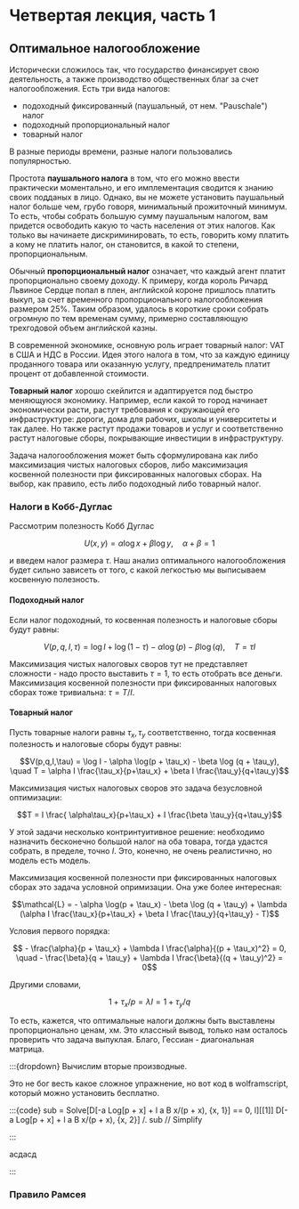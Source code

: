 # Четвертая лекция, часть 1


## Оптимальное налогообложение

Исторически сложилось так, что государство финансирует свою деятельность, а также производство общественных благ за счет налогообложения. Есть три вида налогов:

- подоходный фиксированный (паушальный, от нем. "Pauschale") налог
- подоходный пропорциональный налог
- товарный налог

В разные периоды времени, разные налоги пользовались популярностью. 

Простота **паушального налога** в том, что его можно ввести практически моментально, и его имплементация сводится к знанию своих подданых в лицо. Однако, вы не можете установить паушальный налог больше чем, грубо говоря, минимальный прожиточный минимум. То есть, чтобы собрать большую сумму паушальным налогом, вам придется освободить какую то часть населения от этих налогов. Как только вы начинаете дискриминировать, то есть, говорить кому платить а кому не платить налог, он становится, в какой то степени, пропорциональным.

Обычный **пропорциональный налог** означает, что каждый агент платит пропорционально своему доходу. К примеру, когда король Ричард Львиное Сердце попал в плен, английской короне пришлось платить выкуп, за счет временного пропорционального налогообложения размером 25%. Таким образом, удалось в короткие сроки собрать огромную по тем временам сумму, примерно составляющую трехгодовой объем английской казны. 

В современной экономике, основную роль играет товарный налог: VAT в США и НДС в России. Идея этого налога в том, что за каждую единицу проданного товара или оказанную услугу, предпрениматель платит процент от добавленной стоимости. 

**Товарный налог** хорошо скейлится и адаптируется под быстро меняющуюся экономику. Например, если какой то город начинает экономически расти, растут требования к окружающей его инфраструктуре: дороги, дома для рабочих, школы и университеты и так далее. Но также растут продажи товаров и услуг и соответственно растут налоговые сборы, покрывающие инвестиции в инфраструктуру.

Задача налогообложения может быть сформулирована как либо максимизация чистых налоговых сборов, либо максимизация косвенной полезности при фиксированных налоговых сборах. На выбор, как правило, есть либо подоходный либо товарный налог.

### Налоги в Кобб-Дуглас

Рассмотрим полезность Кобб Дуглас 

$$U(x,y) = \alpha \log x + \beta \log y, \quad \alpha + \beta = 1$$

и введем налог размера $\tau$. Наш анализ оптимального налогообложения будет сильно зависеть от того, с какой легкостью мы выписываем косвенную полезность.

#### Подоходный налог

Если налог подоходный, то косвенная полезность и налоговые сборы будут равны:

$$ V(p,q,I,\tau) = \log I + \log (1-\tau) - \alpha \log(p) - \beta \log (q), \quad T = \tau I $$

Максимизация чистых налоговых своров тут не представляет сложности - надо просто выставить $\tau = 1$, то есть отобрать все деньги. Максимизация косвенной полезности при фиксированных налоговых сборах тоже тривиальна: $\tau = T/I$.

#### Товарный налог

Пусть товарные налоги равны $\tau_x, \tau_y$ соответственно, тогда косвенная полезность и налоговые сборы будут равны:

$$V(p,q,I,\tau) = \log I - \alpha \log(p + \tau_x) - \beta \log (q + \tau_y), \quad T = \alpha I \frac{\tau_x}{p+\tau_x} + \beta I \frac{\tau_y}{q+\tau_y}$$

Максимизация чистых налоговых своров это задача безусловной оптимизации:

$$T =  I \frac{ \alpha\tau_x}{p+\tau_x} + I \frac{\beta \tau_y}{q+\tau_y}$$

У этой задачи несколько контринтуитивное решение: необходимо назначить бесконечно большой налог на оба товара, тогда удастся собрать, в пределе, точно $I$. Это, конечно, не очень реалистично, но модель есть модель.

Максимизация косвенной полезности при фиксированных налоговых сборах это задача условной опримизации. Она уже более интересная:

$$\mathcal{L} = - \alpha \log(p + \tau_x) - \beta \log (q + \tau_y) + \lambda (\alpha I \frac{\tau_x}{p+\tau_x} + \beta I \frac{\tau_y}{q+\tau_y} - T)$$

Условия первого порядка:

$$ - \frac{\alpha}{p + \tau_x} + \lambda I \frac{\alpha}{(p + \tau_x)^2} = 0, \quad - \frac{\beta}{q + \tau_y} + \lambda I \frac{\beta}{(q + \tau_y)^2} = 0$$

Другими словами,

$$1 + \tau_x / p = \lambda I = 1 + \tau_y/q$$

То есть, кажется, что оптимальные налоги должны быть выставлены пропорционально ценам, хм. Это классный вывод, только нам осталось проверить что задача выпуклая. Благо, Гессиан - диагональная матрица.

:::{dropdown} Вычислим вторые производные.

Это не бог весть какое сложное упражнение, но вот код в wolframscript, который можно установить бесплатно. 

:::{code}
sub = Solve[D[-a Log[p + x] + l a B x/(p + x), {x, 1}] == 0, l][[1]]
D[-a Log[p + x] + l a B x/(p + x), {x, 2}] /. sub // Simplify

:::

асдасд

:::

### Правило Рамсея


